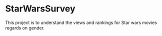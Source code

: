 # StarWarsSurvey
This project is to understand the views and rankings for Star wars movies regards on gender.
